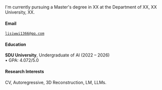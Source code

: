 <!-- [![XX](https://img.shields.io/badge/XX-github-blue?logo=github)](https://github.com/XX) -->

I'm currently pursuing a Master's degree in XX at the Department of XX, XX University, XX.

#### Email  
<code>lisiwwi1366@qq.com</code>  


#### Education  
**SDU University**, Undergraduate of AI (2022 – 2026)  
• GPA: 4.072/5.0  


#### Research Interests  
CV, Autoregressive, 3D Reconstruction, LM, LLMs.